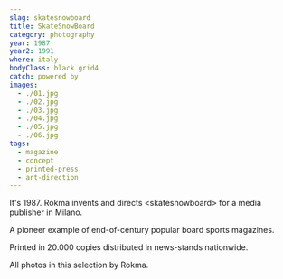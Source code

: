 ```yaml
---
slag: skatesnowboard
title: SkateSnowBoard
category: photography
year: 1987
year2: 1991
where: italy
bodyClass: black grid4
catch: powered by
images:
  - ./01.jpg
  - ./02.jpg
  - ./03.jpg
  - ./04.jpg
  - ./05.jpg
  - ./06.jpg
tags:
  - magazine
  - concept
  - printed-press
  - art-direction
---
```


It's 1987. Rokma invents and directs &lt;skatesnowboard&gt; for a media publisher in Milano.

A pioneer example of end-of-century popular board sports magazines.

Printed in 20.000 copies distributed in news-stands nationwide.

All photos in this selection by Rokma.
